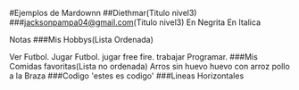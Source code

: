 #Ejemplos de Mardownn ##Diethmar(Titulo nivel3) ###jacksonpampa04@gmail.com(Titulo nivel3) En Negrita En Italica

Notas ###Mis Hobbys(Lista Ordenada)

Ver Futbol.
Jugar Futbol.
jugar free fire.
trabajar
Programar. ###Mis Comidas favoritas(Lista no ordenada)
Arros sin huevo
huevo con arroz
pollo a la Braza ###Codigo 'estes es codigo' ###Lineas Horizontales
